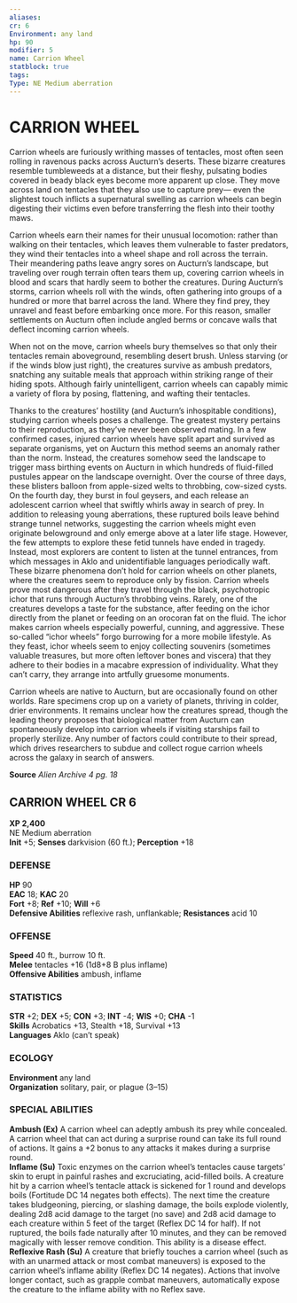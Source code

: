 ```yaml
---
aliases: 
cr: 6
Environment: any land  
hp: 90
modifier: 5
name: Carrion Wheel
statblock: true
tags: 
Type: NE Medium aberration  
---
```

# CARRION WHEEL
Carrion wheels are furiously writhing masses of tentacles, most often seen rolling in ravenous packs across Aucturn’s deserts. These bizarre creatures resemble tumbleweeds at a distance, but their fleshy, pulsating bodies covered in beady black eyes become more apparent up close. They move across land on tentacles that they also use to capture prey— even the slightest touch inflicts a supernatural swelling as carrion wheels can begin digesting their victims even before transferring the flesh into their toothy maws.

Carrion wheels earn their names for their unusual locomotion: rather than walking on their tentacles, which leaves them vulnerable to faster predators, they wind their tentacles into a wheel shape and roll across the terrain. Their meandering paths leave angry sores on Aucturn’s landscape, but traveling over rough terrain often tears them up, covering carrion wheels in blood and scars that hardly seem to bother the creatures. During Aucturn’s storms, carrion wheels roll with the winds, often gathering into groups of a hundred or more that barrel across the land. Where they find prey, they unravel and feast before embarking once more. For this reason, smaller settlements on Aucturn often include angled berms or concave walls that deflect incoming carrion wheels.

When not on the move, carrion wheels bury themselves so that only their tentacles remain aboveground, resembling desert brush. Unless starving (or if the winds blow just right), the creatures survive as ambush predators, snatching any suitable meals that approach within striking range of their hiding spots. Although fairly unintelligent, carrion wheels can capably mimic a variety of flora by posing, flattening, and wafting their tentacles.

Thanks to the creatures’ hostility (and Aucturn’s inhospitable conditions), studying carrion wheels poses a challenge. The greatest mystery pertains to their reproduction, as they’ve never been observed mating. In a few confirmed cases, injured carrion wheels have split apart and survived as separate organisms, yet on Aucturn this method seems an anomaly rather than the norm. Instead, the creatures somehow seed the landscape to trigger mass birthing events on Aucturn in which hundreds of fluid-filled pustules appear on the landscape overnight. Over the course of three days, these blisters balloon from apple-sized welts to throbbing, cow-sized cysts. On the fourth day, they burst in foul geysers, and each release an adolescent carrion wheel that swiftly whirls away in search of prey. In addition to releasing young aberrations, these ruptured boils leave behind strange tunnel networks, suggesting the carrion wheels might even originate belowground and only emerge above at a later life stage. However, the few attempts to explore these fetid tunnels have ended in tragedy. Instead, most explorers are content to listen at the tunnel entrances, from which messages in Aklo and unidentifiable languages periodically waft. These bizarre phenomena don’t hold for carrion wheels on other planets, where the creatures seem to reproduce only by fission. Carrion wheels prove most dangerous after they travel through the black, psychotropic ichor that runs through Aucturn’s throbbing veins. Rarely, one of the creatures develops a taste for the substance, after feeding on the ichor directly from the planet or feeding on an orocoran fat on the fluid. The ichor makes carrion wheels especially powerful, cunning, and aggressive. These so-called “ichor wheels” forgo burrowing for a more mobile lifestyle. As they feast, ichor wheels seem to enjoy collecting souvenirs (sometimes valuable treasures, but more often leftover bones and viscera) that they adhere to their bodies in a macabre expression of individuality. What they can’t carry, they arrange into artfully gruesome monuments.

Carrion wheels are native to Aucturn, but are occasionally found on other worlds. Rare specimens crop up on a variety of planets, thriving in colder, drier environments. It remains unclear how the creatures spread, though the leading theory proposes that biological matter from Aucturn can spontaneously develop into carrion wheels if visiting starships fail to properly sterilize. Any number of factors could contribute to their spread, which drives researchers to subdue and collect rogue carrion wheels across the galaxy in search of answers.

**Source** _Alien Archive 4 pg. 18_

## CARRION WHEEL CR 6

**XP 2,400**  
NE Medium aberration  
**Init** +5; **Senses** darkvision (60 ft.); **Perception** +18  

### DEFENSE

**HP** 90  
**EAC** 18; **KAC** 20  
**Fort** +8; **Ref** +10; **Will** +6  
**Defensive Abilities** reflexive rash, unflankable; **Resistances** acid 10  

### OFFENSE

**Speed** 40 ft., burrow 10 ft.  
**Melee** tentacles +16 (1d8+8 B plus inflame)  
**Offensive Abilities** ambush, inflame

### STATISTICS

**STR** +2; **DEX** +5; **CON** +3; **INT** -4; **WIS** +0; **CHA** -1  
**Skills** Acrobatics +13, Stealth +18, Survival +13  
**Languages** Aklo (can’t speak)

### ECOLOGY

**Environment** any land  
**Organization** solitary, pair, or plague (3–15)

### SPECIAL ABILITIES

**Ambush (Ex)** A carrion wheel can adeptly ambush its prey while concealed. A carrion wheel that can act during a surprise round can take its full round of actions. It gains a +2 bonus to any attacks it makes during a surprise round.  
**Inflame (Su)** Toxic enzymes on the carrion wheel’s tentacles cause targets’ skin to erupt in painful rashes and excruciating, acid-filled boils. A creature hit by a carrion wheel’s tentacle attack is sickened for 1 round and develops boils (Fortitude DC 14 negates both effects). The next time the creature takes bludgeoning, piercing, or slashing damage, the boils explode violently, dealing 2d8 acid damage to the target (no save) and 2d8 acid damage to each creature within 5 feet of the target (Reflex DC 14 for half). If not ruptured, the boils fade naturally after 10 minutes, and they can be removed magically with lesser remove condition. This ability is a disease effect.  
**Reflexive Rash (Su)** A creature that briefly touches a carrion wheel (such as with an unarmed attack or most combat maneuvers) is exposed to the carrion wheel’s inflame ability (Reflex DC 14 negates). Actions that involve longer contact, such as grapple combat maneuvers, automatically expose the creature to the inflame ability with no Reflex save.
